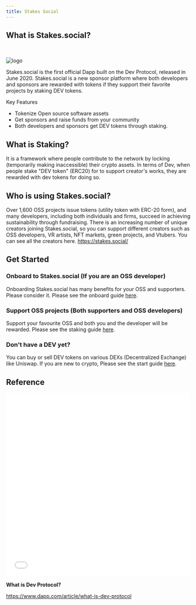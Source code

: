 ```yaml
---
title: Stakes Social
---
```


## What is Stakes.social?

<br />

![logo](/img/stakessocial-logo.png)

Stakes.social is the first official Dapp built on the Dev Protocol, released in June 2020. Stakes.social is a new sponsor platform where both developers and sponsors are rewarded with tokens if they support their favorite projects by staking DEV tokens.

Key Features

- Tokenize Open source software assets
- Get sponsors and raise funds from your community
- Both developers and sponsors get DEV tokens through staking.

## What is Staking?

It is a framework where people contribute to the network by locking (temporarily making inaccessible) their crypto assets. In terms of Dev, when people stake "DEV token" (ERC20) for to support creator's works, they are rewarded with dev tokens for doing so.

## Who is using Stakes.social?

Over 1,600 OSS projects issue tokens (utility token with ERC-20 form), and many developers, including both individuals and firms, succeed in achieving sustainability through fundraising. There is an increasing number of unique creators joining Stakes.social, so you can support different creators such as OSS developers, VR artists, NFT markets, green projects, and Vtubers. You can see all the creators here. https://stakes.social/

## Get Started

### Onboard to Stakes.social (If you are an OSS developer)

Onboarding Stakes.social has many benefits for your OSS and supporters. Please consider it.
Please see the onboard guide [here](stakes-social/onboard-guide/).

### Support OSS projects (Both supporters and OSS developers)

Support your favourite OSS and both you and the developer will be rewarded.
Please see the staking guide [here](stakes-social/how-to-stake/).

### Don't have a DEV yet?

You can buy or sell DEV tokens on various DEXs (Decentralized Exchange) like Uniswap.
If you are new to crypto, Please see the start guide [here](stakes-social/how-to-buy-dev/).

## Reference

<iframe src="//www.youtube.com/embed/rhOwDqbrkhc" frameborder="0" allowfullscreen width="100%" height="500px"></iframe>

**What is Dev Protocol?**

<https://www.dapp.com/article/what-is-dev-protocol>
